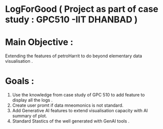# LogForGood ( Project as part of case study : GPC510 -IIT DHANBAD )
# Main Objective : 
Extending the features of petroHarrit to do beyond elementary data visualisation .
# Goals :
1. Use the knowledge from case study of GPC 510 to add feature to display all the logs .
2. Create user promt if data mneomonics is not standard.
3. Add Generative AI features to extend visualisation capacity with AI summary of plot.
4. Standard Stastics of the well generated with GenAI tools .
   
